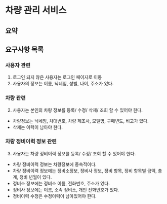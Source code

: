 # 차량 관리 서비스
## 요약

## 요구사항 목록
### 사용자 관련
1. 로그인 되지 않은 사용자는 로그인 페이지로 이동
2. 사용자의 정보는 이름, 닉네임, 성별, 나이, 주소가 있다.

### 차량 관련
2. 사용자는 본인의 차량 정보를 등록/ 수정/ 삭제/ 조회 할 수 있어야 한다.
- 차량정보는 닉네임, 차대번호, 차량 제조사, 모델명, 구매년도, 비고가 있다.
- 삭제는 이력이 남아야 한다.

### 차량 정비이력 정보 관련
3. 사용자는 차량 정비이력 정보를 등록/ 수정/ 조회 할 수 있어야 한다.
- 차량 정비이력 정보는 차량정보에 종속적이다.
- 차량 정비이력 정보에는 정비소정보, 정비사 정보, 정비 항목, 정비 항목별 금액, 총계, 정비 년월이 있다.
- 정비소 정보에는 정비소 이름, 전화번호, 주소가 있다.
- 정비사 정보에는 이름, 소속 정비소, 개인 전화번호가 있다.
- 정비이력 수정은 수정이력이 남아있어야 한다.
